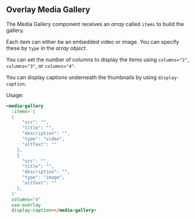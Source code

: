 ## Overlay Media Gallery

The Media Gallery component receives an *array* called `items` to build the gallery.

Each item can either be an embedded video or image.  You can specify these by `type` in the *array object*.

You can set the number of columns to display the items using `columns="2"`, `columns="3"`, or `columns="4"`.

You can display captions underneath the thumbnails by using `display-caption`.

Usage:

```html
<media-gallery 
  :items='[
  {
      "src": "",
      "title": "",
      "description": "",
      "type": "video",
      "altText": ""
    },
    {
      "src": "",
      "title": "",
      "description": "",
      "type": "image",
      "altText": ""
    },
  ]' 
  columns="4"
  use-overlay
  display-caption></media-gallery>
```
